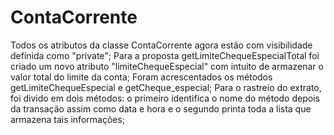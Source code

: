# ContaCorrente
Todos os atributos da classe ContaCorrente agora estão com visibilidade definida como "private";
Para a proposta getLimiteChequeEspecialTotal foi criado um novo atributo  "limiteChequeEspecial" com intuito de armazenar o valor total do limite da conta;
Foram acrescentados os métodos getLimiteChequeEspecial e getCheque_especial;
Para o rastreio do extrato, foi divido em dois métodos: o primeiro identifica o nome do método depois da transação assim como data e hora e o segundo printa toda a lista que armazena tais informações;
